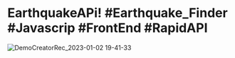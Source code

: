 # EarthquakeAPi! #Earthquake_Finder #Javascrip #FrontEnd #RapidAPI

![DemoCreatorRec_2023-01-02 19-41-33](https://user-images.githubusercontent.com/51352120/210243201-0d933312-69d1-499b-a276-fbcfee6bf998.gif)
